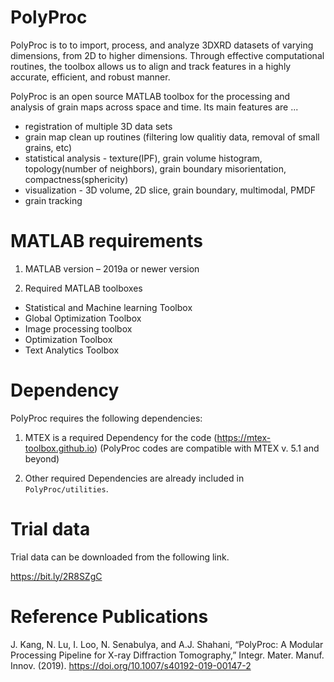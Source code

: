# PolyProc
PolyProc is to to import, process, and analyze 3DXRD datasets of varying dimensions, from 2D to higher dimensions.
Through effective computational routines, the toolbox allows us to align and track features in a highly accurate, efficient, and robust manner.

PolyProc is an open source MATLAB toolbox for the processing and analysis of grain maps across space and time. Its main features are ...

* registration of multiple 3D data sets
* grain map clean up routines (filtering low qualitiy data, removal of small grains, etc)
* statistical analysis - texture(IPF), grain volume histogram, topology(number of neighbors), grain boundary misorientation, compactness(sphericity)
* visualization - 3D volume, 2D slice, grain boundary, multimodal, PMDF
* grain tracking
    
# MATLAB requirements
1. MATLAB version – 2019a or newer version

2. Required MATLAB toolboxes
- Statistical and Machine learning Toolbox
- Global Optimization Toolbox
- Image processing toolbox
- Optimization Toolbox
- Text Analytics Toolbox

# Dependency
PolyProc requires the following dependencies:

1. MTEX is a required Dependency for the code (https://mtex-toolbox.github.io)
(PolyProc codes are compatible with MTEX v. 5.1 and beyond)

2. Other required Dependencies are already included in `PolyProc/utilities`.


# Trial data
Trial data can be downloaded from the following link.

https://bit.ly/2R8SZgC 
    
# Reference Publications
J. Kang, N. Lu, I. Loo, N. Senabulya, and A.J. Shahani, “PolyProc: A Modular Processing Pipeline for X-ray Diffraction Tomography,” Integr. Mater. Manuf. Innov. (2019). https://doi.org/10.1007/s40192-019-00147-2
